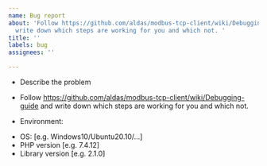 ```yaml
---
name: Bug report
about: 'Follow https://github.com/aldas/modbus-tcp-client/wiki/Debugging-guide and
  write down which steps are working for you and which not. '
title: ''
labels: bug
assignees: ''

---
```


* Describe the problem
* Follow https://github.com/aldas/modbus-tcp-client/wiki/Debugging-guide and write down which steps are working for you and which not.

* Environment:
 - OS: [e.g. Windows10/Ubuntu20.10/...]
 - PHP version [e.g. 7.4.12]
 - Library version [e.g. 2.1.0]
